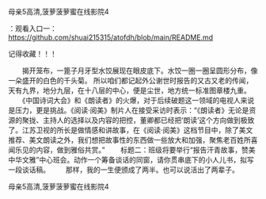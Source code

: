 母亲5高清,菠萝菠萝蜜在线影院4

：观看入口一：https://github.com/shuai215315/atofdh/blob/main/README.md


记得收藏！！！



　　揭开笼布，一篦子月牙型水饺展现在眼皮底下。水饺一圈一圈呈圆形分布，像一朵盛开的白色的千头菊。
所以咱们都记起外公谢世时报告的又古又老的传闻，天有九界，地分九层，在十八层的中心，便是尘世，地方统一标准图章楼九重。
　　《中国诗词大会》和《朗读者》的火爆，对于后续破题这一领域的电视人来说是压力，更是挑战。《阅读·阅美》制片人在接受采访时表示：“《朗读者》无论是资源的聚拢、主持人的选择以及内容的把控，董卿都已经把‘朗读’这个方向做到极致了。江苏卫视的所长是做情感和讲故事，在《阅读·阅美》这档节目中，除了美文推荐、美文朗读之外，我们想把故事性的东西做一些放大和加强，聚焦老百姓所喜闻乐见的内容，做到雅俗共赏。”
　　标题二：班级将要举行“报告汗青故事，赞美中华文雅”中心班会。动作一个筹备谈话的同窗，请你贯串底下的小人儿书，拟写一段谈话稿。
　　那样，我的一生便颁成了两半。也可以说活出了两辈子。







母亲5高清,菠萝菠萝蜜在线影院4
